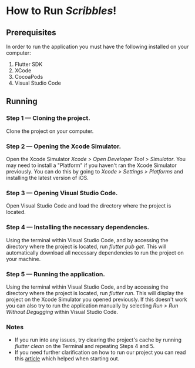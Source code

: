 # How to Run _Scribbles_!

## Prerequisites
In order to run the application you must have the following installed on your computer:
1. Flutter SDK
2. XCode
3. CocoaPods
4. Visual Studio Code

## Running
### Step 1 — Cloning the project.
Clone the project on your computer.
### Step 2 — Opening the Xcode Simulator.
Open the Xcode Simulator _Xcode > Open Developer Tool > Simulator_. You may need to install a "Platform" if you haven't ran the Xcode Simulator previously. You can do this by going to _Xcode > Settings > Platforms_ and installing the latest version of iOS.
### Step 3 — Opening Visual Studio Code.
Open Visual Studio Code and load the directory where the project is located.
### Step 4 — Installing the necessary dependencies.
Using the terminal within Visual Studio Code, and by accessing the directory where the project is located, run _flutter pub get_. This will automatically download all necessary dependencies to run the project on your machine.
### Step 5 — Running the application.
Using the terminal within Visual Studio Code, and by accessing the directory where the project is located, run _flutter run_. This will display the project on the Xcode Simulator you opened previously. If this doesn't work you can also try to run the application manually by selecting _Run > Run Without Degugging_ within Visual Studio Code.
### Notes
- If you run into any issues, try clearing the project's cache by running _flutter clean_ on the Terminal and repeating Steps 4 and 5.
- If you need further clarification on how to run our project you can read this [article](https://docs.flutter.dev/get-started/install/macos/mobile-ios) which helped when starting out.
